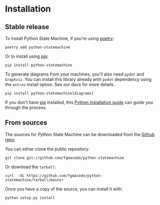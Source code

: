 # Installation


## Stable release

To install Python State Machine, if you're using [poetry](https://python-poetry.org/):

    poetry add python-statemachine


Or to install using [pip](https://pip.pypa.io):

    pip install python-statemachine


To generate diagrams from your machines, you'll also need `pydot` and `Graphviz`. You can
install this library already with `pydot` dependency using the `extras` install option. See
our docs for more details.

    pip install python-statemachine[diagrams]


If you don't have [pip](https://pip.pypa.io) installed, this [Python installation guide](http://docs.python-guide.org/en/latest/starting/installation/) can guide
you through the process.


## From sources

The sources for Python State Machine can be downloaded from the [Github repo](https://github.com/fgmacedo/python-statemachine).

You can either clone the public repository:

    git clone git://github.com/fgmacedo/python-statemachine

Or download the `tarball`:

    curl  -OL https://github.com/fgmacedo/python-statemachine/tarball/master

Once you have a copy of the source, you can install it with:

    python setup.py install
